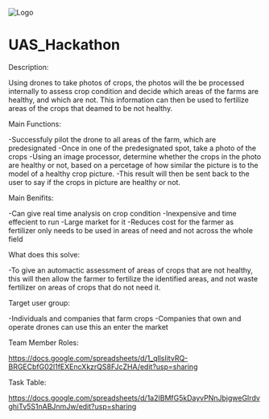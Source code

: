 ![Logo](https://github.com/GoldieXVII/UAS_Hackathon/blob/main/image.jpg?raw=true)

# UAS_Hackathon


Description:

Using drones to take photos of crops, the photos will the be processed internally to assess crop condition and decide which areas of the farms are healthy, and which are not. This information can then be used to fertilize areas of the crops that deamed to be not healthy.


Main Functions:

-Successfuly pilot the drone to all areas of the farm, which are predesignated
-Once in one of the predesignated spot, take a photo of the crops
-Using an image processor, determine whether the crops in the photo are healthy or not, based on a percetage of how similar the picture is to the model of a healthy crop picture.
-This result will then be sent back to the user to say if the crops in picture are healthy or not.


Main Benifits:

-Can give real time analysis on crop condition
-Inexpensive and time effecient to run
-Large market for it
-Reduces cost for the farmer as fertilizer only needs to be used in areas of need and not across the whole field


What does this solve:

-To give an automactic assessment of areas of crops that are not healthy, this will then allow the farmer to fertilize the identified areas, and not waste fertilizer on areas of crops that do not need it.


Target user group:

-Individuals and companies that farm crops
-Companies that own and operate drones can use this an enter the market  


Team Member Roles:

https://docs.google.com/spreadsheets/d/1_qllsIitvRQ-BRGECbfG02l1fEXEncXkzrQS8FJcZHA/edit?usp=sharing


Task Table:

https://docs.google.com/spreadsheets/d/1a2IBMfG5kDayvPNnJbjgweGIrdvghiTv5S1nABJnmJw/edit?usp=sharing
